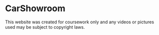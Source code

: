 CarShowroom
===========
This website was created for coursework only and any videos or pictures used may be subject to copyright laws.

